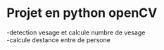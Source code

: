 # Projet en python openCV 
-detection vesage et calcule numbre de vesage <br>
-calcule destance entre de persone 
